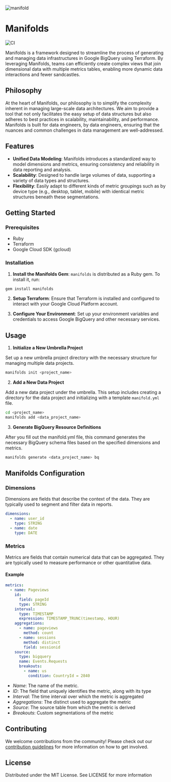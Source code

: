 ![manifold](https://github.com/bustle/manifolds/assets/8030836/be7f24f6-27b9-4924-8e1a-ae2899c7b272)

# Manifolds

![CI](https://github.com/bustle/manifolds/actions/workflows/ci.yml/badge.svg)

Manifolds is a framework designed to streamline the process of generating and managing data infrastructures in Google BigQuery using Terraform. By leveraging Manifolds, teams can efficiently create complex views that join dimensional data with multiple metrics tables, enabling more dynamic data interactions and fewer sandcastles.

## Philosophy

At the heart of Manifolds, our philosophy is to simplify the complexity inherent in managing large-scale data architectures. We aim to provide a tool that not only facilitates the easy setup of data structures but also adheres to best practices in scalability, maintainability, and performance. Manifolds is built for data engineers, by data engineers, ensuring that the nuances and common challenges in data management are well-addressed.

## Features

- **Unified Data Modeling**: Manifolds introduces a standardized way to model dimensions and metrics, ensuring consistency and reliability in data reporting and analysis.
- **Scalability**: Designed to handle large volumes of data, supporting a variety of data types and structures.
- **Flexibility**: Easily adapt to different kinds of metric groupings such as by device type (e.g., desktop, tablet, mobile) with identical metric structures beneath these segmentations.

## Getting Started

### Prerequisites

- Ruby
- Terraform
- Google Cloud SDK (gcloud)

### Installation

1. **Install the Manifolds Gem**:
   `manifolds` is distributed as a Ruby gem. To install it, run:

```bash
gem install manifolds
```

2. **Setup Terraform**: Ensure that Terraform is installed and configured to interact with your Google Cloud Platform account.

3. **Configure Your Environment**: Set up your environment variables and credentials to access Google BigQuery and other necessary services.

## Usage

1. **Initialize a New Umbrella Project**

Set up a new umbrella project directory with the necessary structure for managing multiple data projects.

```bash
manifolds init <project_name>
```

2. **Add a New Data Project**

Add a new data project under the umbrella. This setup includes creating a directory for the data project and initializing with a template `manifold.yml` file.

```bash
cd <project_name>
manifolds add <data_project_name>
```

3. **Generate BigQuery Resource Definitions**

After you fill out the manifold.yml file, this command generates the necessary BigQuery schema files based on the specified dimensions and metrics.

```bash
manifolds generate <data_project_name> bq
```

## Manifolds Configuration

### Dimensions

Dimensions are fields that describe the context of the data. They are typically used to segment and filter data in reports.

```yaml
dimensions:
  - name: user_id
    type: STRING
  - name: date
    type: DATE
```

### Metrics

Metrics are fields that contain numerical data that can be aggregated. They are typically used to measure performance or other quantitative data.

#### Example

```yaml
metrics:
  - name: Pageviews
    id:
      field: pageId
      type: STRING
    interval:
      type: TIMESTAMP
      expression: TIMESTAMP_TRUNC(timestamp, HOUR)
    aggregations:
      - name: pageviews
        method: count
      - name: sessions
        method: distinct
        field: sessionid
    source:
      type: bigquery
      name: Events.Requests
      breakouts:
        - name: us
          condition: CountryId = 2840
```

- _Name_: The name of the metric.
- _ID_: The field that uniquely identifies the metric, along with its type
- _Interval_: The time interval over which the metric is aggregated
- _Aggregations_: The distinct used to aggregate the metric
- _Source_: The source table from which the metric is derived
- _Breakouts_: Custom segmentations of the metric

## Contributing

We welcome contributions from the community! Please check out our [contribution guidelines](docs/CONTRIBUTING.md) for more information on how to get involved.

## License

Distributed under the MIT License. See LICENSE for more information
